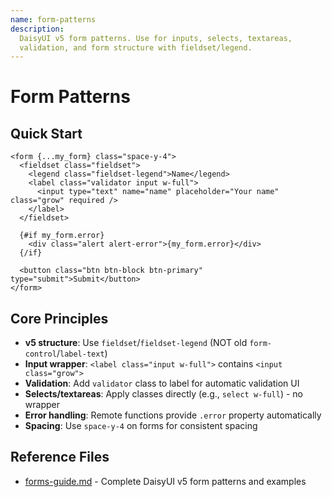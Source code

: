 ```yaml
---
name: form-patterns
description:
  DaisyUI v5 form patterns. Use for inputs, selects, textareas,
  validation, and form structure with fieldset/legend.
---
```


# Form Patterns

## Quick Start

```svelte
<form {...my_form} class="space-y-4">
  <fieldset class="fieldset">
    <legend class="fieldset-legend">Name</legend>
    <label class="validator input w-full">
      <input type="text" name="name" placeholder="Your name" class="grow" required />
    </label>
  </fieldset>

  {#if my_form.error}
    <div class="alert alert-error">{my_form.error}</div>
  {/if}

  <button class="btn btn-block btn-primary" type="submit">Submit</button>
</form>
```

## Core Principles

- **v5 structure**: Use `fieldset`/`fieldset-legend` (NOT old `form-control`/`label-text`)
- **Input wrapper**: `<label class="input w-full">` contains `<input class="grow">`
- **Validation**: Add `validator` class to label for automatic validation UI
- **Selects/textareas**: Apply classes directly (e.g., `select w-full`) - no wrapper
- **Error handling**: Remote functions provide `.error` property automatically
- **Spacing**: Use `space-y-4` on forms for consistent spacing

## Reference Files

- [forms-guide.md](references/forms-guide.md) - Complete DaisyUI v5 form patterns and examples
